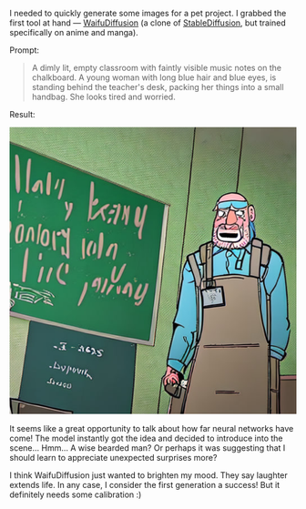 ﻿I needed to quickly generate some images for a pet project. I grabbed the first tool at hand — [WaifuDiffusion](https://huggingface.co/hakurei/waifu-diffusion) (a clone of [StableDiffusion](https://huggingface.co/stabilityai/stable-diffusion-3-medium), but trained specifically on anime and manga).

Prompt: 

> A dimly lit, empty classroom with faintly visible music notes on the chalkboard. A young woman with long blue hair and blue eyes, is standing behind the teacher's desk, packing her things into a small handbag. She looks tired and worried.

Result:

![Young woman](young-woman.jpg)

It seems like a great opportunity to talk about how far neural networks have come! The model instantly got the idea and decided to introduce into the scene... Hmm... A wise bearded man? Or perhaps it was suggesting that I should learn to appreciate unexpected surprises more?

I think WaifuDiffusion just wanted to brighten my mood. They say laughter extends life. In any case, I consider the first generation a success! But it definitely needs some calibration :)
